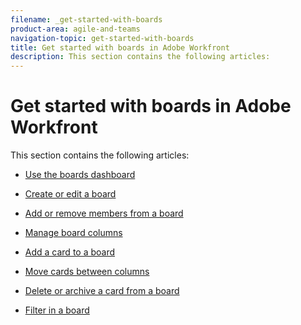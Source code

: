 ```yaml
---
filename: _get-started-with-boards
product-area: agile-and-teams
navigation-topic: get-started-with-boards
title: Get started with boards in Adobe Workfront
description: This section contains the following articles:
---
```


# Get started with boards in Adobe Workfront

This section contains the following articles:

* [Use the boards dashboard](../../agile/get-started-with-boards/use-boards-page.md) 
* [Create or edit a board](../../agile/get-started-with-boards/create-edit-board.md) 
* [Add or remove members from a board](../../agile/get-started-with-boards/add-members-to-board.md) 
* [Manage board columns](../../agile/get-started-with-boards/manage-board-columns.md) 
* [Add a card to a board](../../agile/get-started-with-boards/add-card-to-board.md) 
* [Move cards between columns](../../agile/get-started-with-boards/move-board-items.md) 
* [Delete or archive a card from a board](../../agile/get-started-with-boards/delete-board-items.md) 
* [Filter in a board](../../agile/get-started-with-boards/filter-search-in-board.md)

  <!--
  <li data-mc-conditions="QuicksilverOrClassic.Draft mode"> <p><a href="../../agile/get-started-with-boards/add-tags.md" class="MCXref xref" xrefformat="{para}">Add tags</a> </p> </li>
  -->

